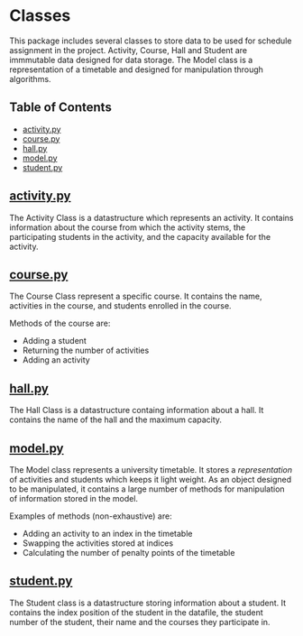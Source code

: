# Classes

This package includes several classes to store data to be used for schedule assignment in the project.
Activity, Course, Hall and Student are immmutable data designed for data storage. The Model class is a representation of a timetable and designed for manipulation through algorithms.


## Table of Contents

* [activity.py](#activity.py)
* [course.py](#course)
* [hall.py](#hall)
* [model.py](#model)
* [student.py](#student)

## [activity.py](/libraries/classes/activity.py)

The Activity Class is a datastructure which represents an activity. It contains information about the course from which the activity stems, the participating students in the activity, and the capacity available for the activity.

## [course.py](/libraries/classes//course.py)

The Course Class represent a specific course. It contains the name, activities in the course, and students enrolled in the course.

Methods of the course are:
* Adding a student
* Returning the number of activities
* Adding an activity

## [hall.py](/libraries/classes/hall.py)

The Hall Class is a datastructure containg information about a hall. It contains the name of the hall and the maximum capacity.

## [model.py](/libraries/classes/model.py)

The Model class represents a university timetable. It stores a _representation_ of activities and students which keeps it light weight. As an object designed to be manipulated, it contains a large number of methods for manipulation of information stored in the model.

Examples of methods (non-exhaustive) are:
* Adding an activity to an index in the timetable
* Swapping the activities stored at indices
* Calculating the number of penalty points of the timetable

## [student.py](/libraries/classes/student.py)

The Student class is a datastructure storing information about a student. It contains the index position of the student in the datafile, the student number of the student, their name and the courses they participate in.